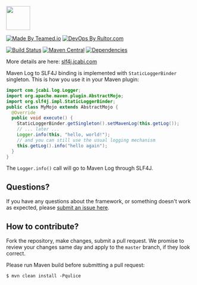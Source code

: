<img src="http://img.jcabi.com/logo-square.svg" width="64px" height="64px" />

[![Made By Teamed.io](http://img.teamed.io/btn.svg)](http://www.teamed.io)
[![DevOps By Rultor.com](http://www.rultor.com/b/jcabi/jcabi-maven-slf4j)](http://www.rultor.com/p/jcabi/jcabi-maven-slf4j)

[![Build Status](https://travis-ci.org/jcabi/jcabi-maven-slf4j.svg?branch=master)](https://travis-ci.org/jcabi/jcabi-maven-slf4j)
[![Maven Central](https://maven-badges.herokuapp.com/maven-central/com.jcabi/jcabi-maven-slf4j/badge.svg)](https://maven-badges.herokuapp.com/maven-central/com.jcabi/jcabi-maven-slf4j)
[![Dependencies](https://www.versioneye.com/user/projects/561ac397a193340f2f0011c0/badge.svg?style=flat)](https://www.versioneye.com/user/projects/561ac397a193340f2f0011c0)

More details are here: [slf4j.jcabi.com](http://slf4j.jcabi.com/index.html)

Maven Log to SLF4J binding is implemented with
`StaticLoggerBinder` singleton. This is how you use it in your Maven plugin:

```java
import com.jcabi.log.Logger;
import org.apache.maven.plugin.AbstractMojo;
import org.slf4j.impl.StaticLoggerBinder;
public class MyMojo extends AbstractMojo {
  @Override
  public void execute() {
    StaticLoggerBinder.getSingleton().setMavenLog(this.getLog());
    // ... later ...
    Logger.info(this, "hello, world!");
    // and you can still use the usual logging mechanism
    this.getLog().info("hello again");
  }
}
```

The `Logger.info()` call will go to Maven Log through SLF4J.

## Questions?

If you have any questions about the framework, or something doesn't work as expected,
please [submit an issue here](https://github.com/jcabi/jcabi-maven-slf4j/issues/new).

## How to contribute?

Fork the repository, make changes, submit a pull request.
We promise to review your changes same day and apply to
the `master` branch, if they look correct.

Please run Maven build before submitting a pull request:

```
$ mvn clean install -Pqulice
```
